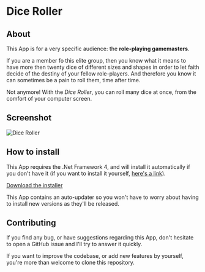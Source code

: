# Dice Roller

## About

This App is for a very specific audience: the **role-playing gamemasters**. 

If you are a member fo this elite group, then you know what it means to have more then twenty dice of different sizes and shapes in order to let faith decide of the destiny of your fellow role-players. And therefore you know it can sometimes be a pain to roll them, time after time.

Not anymore! With the _Dice Roller_, you can roll many dice at once, from the comfort of your computer screen.

## Screenshot

![Dice Roller](http://dl.dropbox.com/u/7107918/github/diceroller/DiceRollerScreenshot.png)

## How to install

This App requires the .Net Framework 4, and will install it automatically if you don't have it (if you want to install it yourself, [here's a link](http://www.microsoft.com/download/en/details.aspx?id=17851)).

[Download the installer](http://update.quentez.com/diceroller/setup.exe)

This App contains an auto-updater so you won't have to worry about having to install new versions as they'll be released.

## Contributing

If you find any bug, or have suggestions regarding this App, don't hesitate to open a GitHub issue and I'll try to answer it quickly.

If you want to improve the codebase, or add new features by yourself, you're more than welcome to clone this repository.